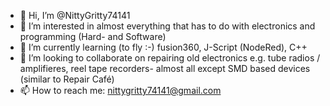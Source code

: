 - 👋 Hi, I’m @NittyGritty74141
- 👀 I’m interested in almost everything that has to do with electronics and programming (Hard- and Software)
- 🌱 I’m currently learning (to fly :-) fusion360, J-Script (NodeRed), C++
- 💞️ I’m looking to collaborate on repairing old electronics e.g. tube radios / amplifieres, reel tape recorders- almost all except SMD based devices (similar to Repair Café)
- 📫 How to reach me: nittygritty74141@gmail.com
<!---
NittyGritty74141/NittyGritty74141 is a ✨ special ✨ repository because its `README.md` (this file) appears on your GitHub profile.
You can click the Preview link to take a look at your changes.
--->
